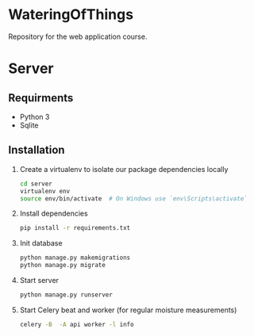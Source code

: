 # WateringOfThings
Repository for the web application course.

# Server

## Requirments
*   Python 3
*   Sqlite

## Installation
1.  Create a virtualenv to isolate our package dependencies locally
    ```bash
    cd server
    virtualenv env
    source env/bin/activate  # On Windows use `env\Scripts\activate`
    ```
2.  Install dependencies
    ```bash
    pip install -r requirements.txt
    ```
3.  Init database
    ```bash
    python manage.py makemigrations
    python manage.py migrate
    ```
4.  Start server
    ```bash
    python manage.py runserver
    ```
5.  Start Celery beat and worker (for regular moisture measurements)
    ```bash
    celery -B  -A api worker -l info
    ```
